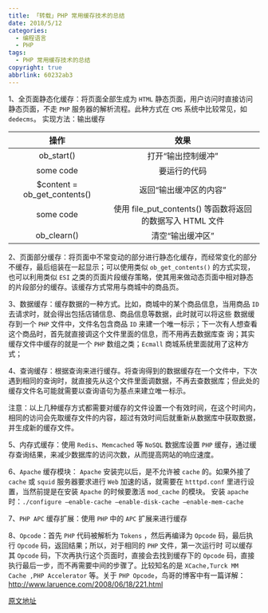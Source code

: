 ```yaml
---
title: 「转载」PHP 常用缓存技术的总结
date: 2018/5/12
categories:
  - 编程语言
  - PHP
tags:
  - PHP 常用缓存技术的总结
copyright: true
abbrlink: 60232ab3
---
```


1、全页面静态化缓存：将页面全部生成为 `HTML` 静态页面，用户访问时直接访问静态页面，不走 `PHP` 服务器的解析流程。此种方式在 `CMS` 系统中比较常见，如 `dedecms`。
实现方法：输出缓存

| 操作        |效果       |  
| :--------: | :------: |
| ob_start() |   打开“输出控制缓冲” |
| some code  |   要运行的代码 |
| $content = ob_get_contents() |   返回“输出缓冲区的内容” |
| some code |   使用 file_put_contents() 等函数将返回的数据写入 HTML 文件 |
| ob_clearn() |   清空“输出缓冲区” |

2、页面部分缓存：将页面中不常变动的部分进行静态化缓存，而经常变化的部分不缓存，最后组装在一起显示；可以使用类似 `ob_get_contents()` 的方式实现，也可以利用类似 `ESI` 之类的页面片段缓存策略，使其用来做动态页面中相对静态的片段部分的缓存。该缓存方式常用与商城中的商品页。

3、数据缓存：缓存数据的一种方式。比如，商城中的某个商品信息，当用商品 `ID` 去请求时，就会得出包括店铺信息、商品信息等数据，此时就可以将这些 数据缓存到一个 `PHP` 文件中，文件名包含商品 `ID` 来建一个唯一标示；下一次有人想查看这个商品时，首先就直接调这个文件里面的信息，而不用再去数据库查 询；其实缓存文件中缓存的就是一个 `PHP` 数组之类；`Ecmall` 商城系统里面就用了这种方式；

4、查询缓存：根据查询来进行缓存。将查询得到的数据缓存在一个文件中，下次遇到相同的查询时，就直接先从这个文件里面调数据，不再去查数据库；但此处的缓存文件名可能就需要以查询语句为基点来建立唯一标示。

注意：以上几种缓存方式都需要对缓存的文件设置一个有效时间，在这个时间内，相同的访问会先取缓存文件的内容，超过有效时间后就重新从数据库中获取数据，并生成新的缓存文件。

5、内存式缓存：使用 `Redis`、`Memcached` 等 `NoSQL` 数据库设置 `PHP` 缓存，通过缓存查询结果，来减少数据库的访问次数，从而提高网站的响应速度。

6、`Apache` 缓存模块： `Apache` 安装完以后，是不允许被 `cache` 的。如果外接了` cache` 或 `squid` 服务器要求进行 `Web` 加速的话，就需要在 `htttpd.conf` 里进行设置，当然前提是在安装 `Apache` 的时候要激活 `mod_cache` 的模块。
安装 `apache` 时：`./configure –enable-cache –enable-disk-cache –enable-mem-cache`

7、`PHP APC` 缓存扩展：使用 `PHP` 中的 `APC` 扩展来进行缓存

8、`Opcode`：首先 `PHP` 代码被解析为 `Tokens` ，然后再编译为 `Opcode` 码，最后执行 `Opcode` 码，返回结果；所以，对于相同的 `PHP` 文件，第一次运行时 可以缓存其 `Opcode` 码，下次再执行这个页面时，直接会去找到缓存下的 `Opcode` 码，直接执行最后一步，而不再需要中间的步骤了。比较知名的是 `XCache,Turck MM Cache ,PHP Accelerator` 等。关于 `PHP Opcode`，鸟哥的博客中有一篇详解：http://www.laruence.com/2008/06/18/221.html

[原文地址](https://blog.csdn.net/ym_diver/article/details/74078190)
